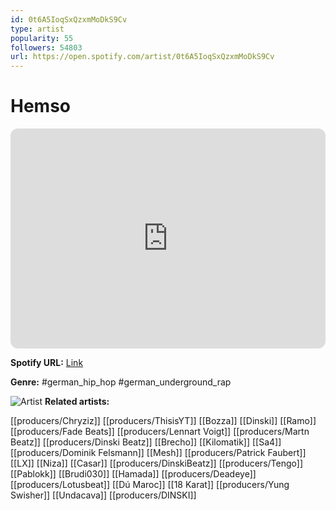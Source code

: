 ```yaml
---
id: 0t6A5IoqSxQzxmMoDkS9Cv
type: artist
popularity: 55
followers: 54803
url: https://open.spotify.com/artist/0t6A5IoqSxQzxmMoDkS9Cv
---
```

# Hemso

<iframe style="border-radius:12px" src="https://open.spotify.com/embed/artist/0t6A5IoqSxQzxmMoDkS9Cv" width="100%" height="352" frameBorder="0" allowfullscreen="" allow="autoplay; clipboard-write; encrypted-media; fullscreen; picture-in-picture" loading="lazy"></iframe>

**Spotify URL:** [Link](https://open.spotify.com/artist/0t6A5IoqSxQzxmMoDkS9Cv)

**Genre:**  #german_hip_hop #german_underground_rap

![Artist](https://i.scdn.co/image/ab6761610000e5ebc28fb47d78ff5330ebcf47c7)
**Related artists:**

[[producers/Chryziz]]
[[producers/ThisisYT]]
[[Bozza]]
[[Dinski]]
[[Ramo]]
[[producers/Fade Beats]]
[[producers/Lennart Voigt]]
[[producers/Martn Beatz]]
[[producers/Dinski Beatz]]
[[Brecho]]
[[Kilomatik]]
[[Sa4]]
[[producers/Dominik Felsmann]]
[[Mesh]]
[[producers/Patrick Faubert]]
[[LX]]
[[Niza]]
[[Casar]]
[[producers/DinskiBeatz]]
[[producers/Tengo]]
[[Pablokk]]
[[Brudi030]]
[[Hamada]]
[[producers/Deadeye]]
[[producers/Lotusbeat]]
[[Dú Maroc]]
[[18 Karat]]
[[producers/Yung Swisher]]
[[Undacava]]
[[producers/DINSKI]]
